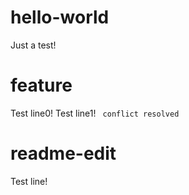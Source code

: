 # hello-world
Just a test!

# feature 
Test line0!
Test line1!
` conflict resolved`

# readme-edit
Test line!


